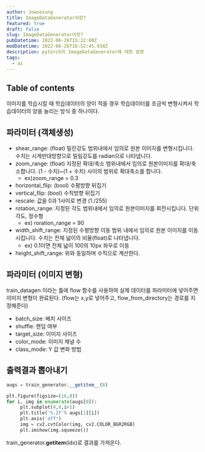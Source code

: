 ```yaml
---
author: Jowoosung
title: ImageDataGenerator이란?
featured: true
draft: false
slug: ImageDataGenerator이란?
pubDatetime: 2022-06-26T15:22:00Z
modDatetime: 2022-06-26T16:52:45.934Z
description: pytorch의 ImageDataGenerator에 대한 설명
tags: 
  - ai
---  
```


## Table of contents

이미지를 학습시킬 때 학습데이터의 양이 적을 경우 학습데이터를 조금씩 변형시켜서 학습데이터의 양을 늘리는 방식 중 하나이다.  

## 파라미터 (객체생성)  
- shear_range: (float) 밀린강도 범위내에서 임의로 원본 이미지를 변형시킵니다. 수치는 시계반대방향으로 밀림강도를 radian으로 나타냅니다.  
- zoom_range: (float) 지정된 확대/축소 범위내에서 임의로 원본이미지를 확대/축소합니다. (1 - 수치)~(1 + 수치) 사이의 범위로 확대축소를 합니다.  
    - ex)zoom_range = 0.3  
- horizontal_flip: (bool) 수평방향 뒤집기  
- vertical_flip: (bool) 수직방향 뒤집기  
- rescale: 값을 0과 1사이로 변경 (1./255)  
- rotation_range: 지정된 각도 범위내에서 임의로 원본이미지를 회전시킵니다. 단위 각도, 정수형  
    - ex) roration_range = 90  
- width_shift_range: 지정된 수평방향 이동 범위 내에서 임의로 원본 이미지를 이동시킵니다. 수치는 전체 넓이의 비율(float)로 나타냅니다.  
    - ex) 0.1이면 전체 넓이 100의 10px 좌우로 이동  
- height_shift_range: 위와 동일하며 수직으로 계산한다.  

## 파라미터 (이미지 변형)  
train_datagen 이라는 틀에 flow 함수를 사용하여 실제 데이터를 파라미터에 넣어주면 이미지 변형이 완료된다.
(flow는 x,y로 넣어주고, flow_from_directory는 경로를 지정해준다)  
- batch_size: 배치 사이즈  
- shuffle: 랜덤 여부  
- target_size: 이미지 사이즈  
- color_mode: 이미지 채널 수  
- class_mode: Y 값 변화 방법  

## 출력결과 뽑아내기
```python
augs = train_generator.__getitem__(8)

plt.figure(figsize=(16,8))
for i, img in enumerate(augs[0]):
     plt.subplot(4,8,i+1)
     plt.title('%.2f'% augs[1][i])
     plt.axis('off')
     img = cv2.cvtColor(img, cv2.COLOR_BGR2RGB)
     plt.imshow(img.squeeze())

````
train_generator.__getitem__(idx)로 결과를 가져온다.  
